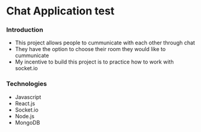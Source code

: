 # Chat Application test

### Introduction
- This project allows people to cummunicate with each other through chat
- They have the option to choose their room they would like to cummunicate
- My incentive to build this project is to practice how to work with socket.io

### Technologies
- Javascript
- React.js
- Socket.io
- Node.js
- MongoDB